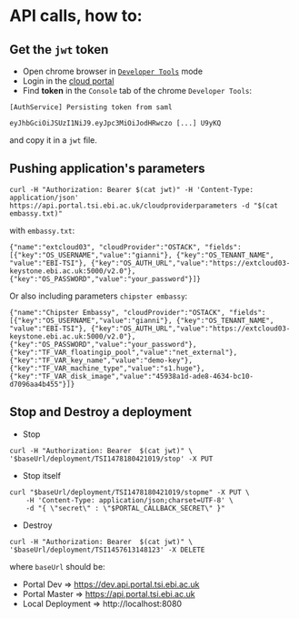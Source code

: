 # API calls, how to:

## Get the `jwt` token

- Open chrome browser in [`Developer Tools`](https://developer.chrome.com/devtools) mode
- Login in the [cloud portal](https://dev.portal.tsi.ebi.ac.uk/)
- Find **token** in the `Console` tab of the chrome `Developer Tools`:

```
[AuthService] Persisting token from saml

eyJhbGciOiJSUzI1NiJ9.eyJpc3MiOiJodHRwczo [...] U9yKQ
```

and copy it in a `jwt` file.


## Pushing application's parameters

```
curl -H "Authorization: Bearer $(cat jwt)" -H 'Content-Type: application/json' https://api.portal.tsi.ebi.ac.uk/cloudproviderparameters -d "$(cat embassy.txt)"
```

with `embassy.txt`:

```
{"name":"extcloud03", "cloudProvider":"OSTACK", "fields":[{"key":"OS_USERNAME","value":"gianni"}, {"key":"OS_TENANT_NAME", "value":"EBI-TSI"}, {"key":"OS_AUTH_URL","value":"https://extcloud03-keystone.ebi.ac.uk:5000/v2.0"}, {"key":"OS_PASSWORD","value":"your_password"}]}
```

Or also including parameters `chipster embassy`:

```
{"name":"Chipster Embassy", "cloudProvider":"OSTACK", "fields":[{"key":"OS_USERNAME","value":"gianni"}, {"key":"OS_TENANT_NAME", "value":"EBI-TSI"}, {"key":"OS_AUTH_URL","value":"https://extcloud03-keystone.ebi.ac.uk:5000/v2.0"}, {"key":"OS_PASSWORD","value":"your_password"},{"key":"TF_VAR_floatingip_pool","value":"net_external"}, {"key":"TF_VAR_key_name","value":"demo-key"},{"key":"TF_VAR_machine_type","value":"s1.huge"}, {"key":"TF_VAR_disk_image","value":"45938a1d-ade8-4634-bc10-d7096aa4b455"}]}
```

## Stop and Destroy a deployment

- Stop

```
curl -H "Authorization: Bearer  $(cat jwt)" \
'$baseUrl/deployment/TSI1478180421019/stop' -X PUT
```

- Stop itself

```
curl "$baseUrl/deployment/TSI1478180421019/stopme" -X PUT \
    -H 'Content-Type: application/json;charset=UTF-8' \
    -d "{ \"secret\" : \"$PORTAL_CALLBACK_SECRET\" }"
```

- Destroy

```
curl -H "Authorization: Bearer  $(cat jwt)" \
'$baseUrl/deployment/TSI1457613148123' -X DELETE
```

where `baseUrl` should be:

* Portal Dev       => https://dev.api.portal.tsi.ebi.ac.uk
* Portal Master    => https://api.portal.tsi.ebi.ac.uk
* Local Deployment => http://localhost:8080

